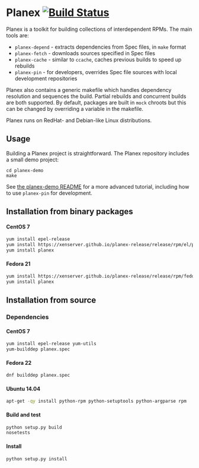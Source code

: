 # Planex [![Build Status](https://travis-ci.org/xenserver/planex.svg?branch=master)](https://travis-ci.org/xenserver/planex)

Planex is a toolkit for building collections of interdependent RPMs.  The main tools are:

* `planex-depend` - extracts dependencies from Spec files, in `make` format
* `planex-fetch` - downloads sources specified in Spec files
* `planex-cache` - similar to `ccache`, caches previous builds to speed up rebuilds
* `planex-pin` - for developers, overrides Spec file sources with local development repositories

Planex also contains a generic makefile which handles dependency resolution and sequences the build.   Partial rebuilds and concurrent builds are both supported.   By default, packages are built in `mock` chroots but this can be changed by overriding a variable in the makefile.

Planex runs on RedHat- and Debian-like Linux distributions.

## Usage


Building a Planex project is straightforward.   The Planex repository includes a small demo project:
```
cd planex-demo
make
```
See [the planex-demo README](planex-demo/README.md) for a more advanced tutorial, including how to use `planex-pin` for development.

## Installation from binary packages

#### CentOS 7
```bash
yum install epel-release
yum install https://xenserver.github.io/planex-release/release/rpm/el/planex-release-7-1.noarch.rpm
yum install planex
```

#### Fedora 21
```bash
yum install https://xenserver.github.io/planex-release/release/rpm/fedora/planex-release-21-1.noarch.rpm
yum install planex
```

## Installation from source

### Dependencies

#### CentOS 7
```bash
yum install epel-release yum-utils
yum-builddep planex.spec
```
#### Fedora 22
```bash
dnf builddep planex.spec
```
#### Ubuntu 14.04
```bash
apt-get -qy install python-rpm python-setuptools python-argparse rpm
```

#### Build and test
```bash
python setup.py build
nosetests
```
#### Install
```bash
python setup.py install
```
